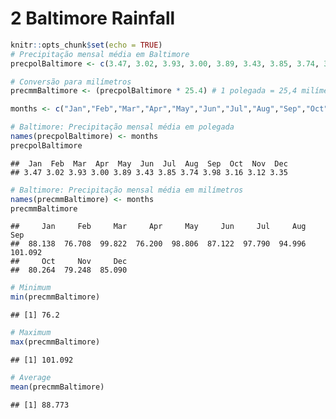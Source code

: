 2 Baltimore Rainfall
================

``` r
knitr::opts_chunk$set(echo = TRUE)
# Precipitação mensal média em Baltimore
precpolBaltimore <- c(3.47, 3.02, 3.93, 3.00, 3.89, 3.43, 3.85, 3.74, 3.98, 3.16, 3.12, 3.35)

# Conversão para milímetros
precmmBaltimore <- (precpolBaltimore * 25.4) # 1 polegada = 25,4 milímetros

months <- c("Jan","Feb","Mar","Apr","May","Jun","Jul","Aug","Sep","Oct","Nov","Dec")

# Baltimore: Precipitação mensal média em polegada
names(precpolBaltimore) <- months 
precpolBaltimore
```

    ##  Jan  Feb  Mar  Apr  May  Jun  Jul  Aug  Sep  Oct  Nov  Dec 
    ## 3.47 3.02 3.93 3.00 3.89 3.43 3.85 3.74 3.98 3.16 3.12 3.35

``` r
# Baltimore: Precipitação mensal média em milímetros
names(precmmBaltimore) <- months 
precmmBaltimore
```

    ##     Jan     Feb     Mar     Apr     May     Jun     Jul     Aug     Sep 
    ##  88.138  76.708  99.822  76.200  98.806  87.122  97.790  94.996 101.092 
    ##     Oct     Nov     Dec 
    ##  80.264  79.248  85.090

``` r
# Minimum
min(precmmBaltimore)
```

    ## [1] 76.2

``` r
# Maximum
max(precmmBaltimore)
```

    ## [1] 101.092

``` r
# Average 
mean(precmmBaltimore)
```

    ## [1] 88.773
